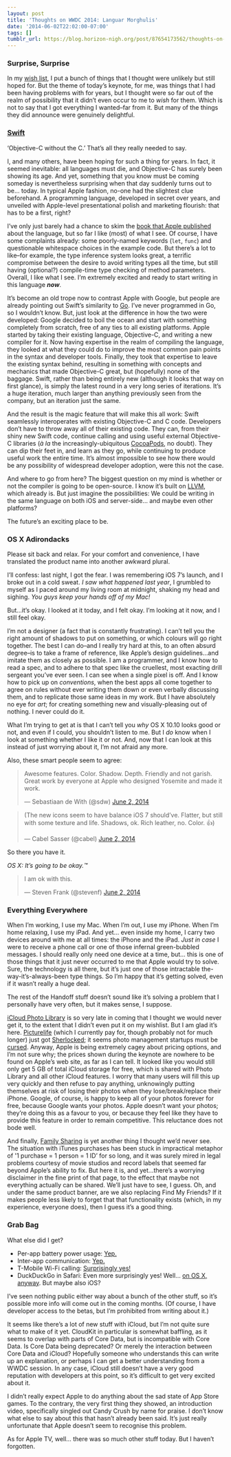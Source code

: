 ```yaml
---
layout: post
title: 'Thoughts on WWDC 2014: Languar Morghulis'
date: '2014-06-02T22:02:00-07:00'
tags: []
tumblr_url: https://blog.horizon-nigh.org/post/87654173562/thoughts-on-wwdc-2014-languar-morghulis
---
```

### Surprise, Surprise

In my [wish list](/2014/06/01/wwdc-2014-wish-list.html), I put a bunch of things that I thought were unlikely but still hoped for. But the theme of today’s keynote, for me, was things that I had been having problems with for years, but I thought were so far out of the realm of possibility that it didn’t even occur to me to _wish_ for them. Which is not to say that I got everything I wanted–far from it. But many of the things they did announce were genuinely delightful.

### [Swift](https://developer.apple.com/swift/)

‘Objective-C without the C.’ That’s all they really needed to say.

I, and many others, have been hoping for such a thing for years. In fact, it seemed inevitable: all languages must die, and Objective-C has surely been showing its age. And yet, something that you know must be coming someday is nevertheless surprising when that day suddenly turns out to be… today. In typical Apple fashion, no-one had the slightest clue beforehand. A programming language, developed in secret over years, and unveiled with Apple-level presentational polish and marketing flourish: that has to be a first, right?

I’ve only just barely had a chance to skim the [book that Apple published](https://itunes.apple.com/us/book/the-swift-programming-language/id881256329?mt=11) about the language, but so far I like (most) of what I see. Of course, I have some complaints already: some poorly-named keywords (`let`, `func`) and questionable whitespace choices in the example code. But there’s a lot to like–for example, the type inference system looks great, a terrific compromise between the desire to avoid writing types all the time, but still having (optional?) compile-time type checking of method parameters. Overall, I like what I see. I’m extremely excited and ready to start writing in this language **_now_**.

It’s become an old trope now to contrast Apple with Google, but people are already pointing out Swift’s similarity to [Go](https://en.wikipedia.org/wiki/Go_language). I’ve never programmed in Go, so I wouldn’t know. But, just look at the difference in how the two were developed: Google decided to boil the ocean and start with something completely from scratch, free of any ties to all existing platforms. Apple started by taking their existing language, Objective-C, and writing a new compiler for it. Now having expertise in the realm of compiling the language, they looked at what they could do to improve the most common pain points in the syntax and developer tools. Finally, they took that expertise to leave the existing syntax behind, resulting in something with concepts and mechanics that made Objective-C great, but (hopefully) none of the baggage. Swift, rather than being entirely new (although it looks that way on first glance), is simply the latest round in a very long series of iterations. It’s a huge iteration, much larger than anything previously seen from the company, but an iteration just the same.

And the result is the magic feature that will make this all work: Swift seamlessly interoperates with existing Objective-C and C code. Developers don’t have to throw away all of their existing code. They can, from their shiny new Swift code, continue calling and using useful external Objective-C libraries (_à la_ the increasingly-ubiquitous [CocoaPods](http://cocoapods.org), no doubt). They can dip their feet in, and learn as they go, while continuing to produce useful work the entire time. It’s almost impossible to see how there would be any possibility of widespread developer adoption, were this not the case.

And where to go from here? The biggest question on my mind is whether or not the compiler is going to be open-source. I know it’s built on [LLVM](http://llvm.org), which already is. But just imagine the possibilities: We could be writing in the same language on both iOS and server-side… and maybe even other platforms?

The future’s an exciting place to be.

### OS X Adirondacks

Please sit back and relax. For your comfort and convenience, I have translated the product name into another awkward plural.

I’ll confess: last night, I got the fear. I was remembering iOS 7’s launch, and I broke out in a cold sweat. _I saw what happened last year_, I grumbled to myself as I paced around my living room at midnight, shaking my head and sighing. _You guys keep your hands off of my Mac!_

But…it’s okay. I looked at it today, and I felt okay. I’m looking at it now, and I still feel okay.

I’m not a designer (a fact that is constantly frustrating). I can’t tell you the right amount of shadows to put on something, or which colours will go right together. The best I can do–and I really try hard at this, to an often absurd degree–is to take a frame of reference, like Apple’s design guidelines…and imitate them as closely as possible. I am a programmer, and I know how to read a spec, and to adhere to that spec like the cruellest, most exacting drill sergeant you’ve ever seen. I can see when a single pixel is off. And I know how to pick up on _conventions_, when the best apps all come together to agree on rules without ever writing them down or even verbally discussing them, and to replicate those same ideas in my work. But I have absolutely no eye for _art_; for creating something new and visually-pleasing out of nothing. I never could do it.

What I’m trying to get at is that I can’t tell you _why_ OS X 10.10 looks good or not, and even if I could, you shouldn’t listen to me. But I _do_ know when I look at something whether I like it or not. And, now that I can look at this instead of just worrying about it, I’m not afraid any more.

Also, these smart people seem to agree:

> Awesome features. Color. Shadow. Depth. Friendly and not garish. Great work by everyone at Apple who designed Yosemite and made it work.
> 
> — Sebastiaan de With (@sdw) [June 2, 2014](https://twitter.com/sdw/statuses/473520868811751425)

<script async src="//platform.twitter.com/widgets.js" charset="utf-8"></script>

> (The new icons seem to have balance iOS 7 should’ve. Flatter, but still with some texture and life. Shadows, ok. Rich leather, no. Color. 👍)
> 
> — Cabel Sasser (@cabel) [June 2, 2014](https://twitter.com/cabel/statuses/473551930242138113)

<script async src="//platform.twitter.com/widgets.js" charset="utf-8"></script>

So there you have it.

_OS X: It’s going to be okay.™_

> I am ok with this.
> 
> — Steven Frank (@stevenf) [June 2, 2014](https://twitter.com/stevenf/statuses/473515515801899008)

<script async src="//platform.twitter.com/widgets.js" charset="utf-8"></script>
### Everything Everywhere

When I’m working, I use my Mac. When I’m out, I use my iPhone. When I’m home relaxing, I use my iPad. And yet… even inside my home, I carry two devices around with me at all times: the iPhone and the iPad. _Just in case_ I were to receive a phone call or one of those infernal green-bubbled messages. I should really only need one device at a time, but… this is one of those things that it just never occurred to me that Apple would try to solve. Sure, the technology is all there, but it’s just one of those intractable the-way-it’s-always-been type things. So I’m happy that it’s getting solved, even if it wasn’t really a huge deal.

The rest of the Handoff stuff doesn’t sound like it’s solving a problem that I personally have very often, but it makes sense, I suppose.

[iCloud Photo Library](http://www.apple.com/ios/ios8/photos/) is so very late in coming that I thought we would never get it, to the extent that I didn’t even put it on my wishlist. But I am glad it’s here. [Picturelife](https://picturelife.com) (which I currently pay for, though probably not for much longer) just got [Sherlocked](https://en.wikipedia.org/wiki/Karelia_Watson); it seems photo management startups must be [cursed](http://www.theverge.com/2013/11/5/5039216/everpix-life-and-death-inside-the-worlds-best-photo-startup). Anyway, Apple is being extremely cagey about pricing options, and I’m not sure why; the prices shown during the keynote are nowhere to be found on Apple’s web site, as far as I can tell. It looked like you would still only get 5 GB of total iCloud storage for free, which is shared with Photo Library and all other iCloud features. I worry that many users will fill this up very quickly and then refuse to pay anything, unknowingly putting themselves at risk of losing their photos when they lose/break/replace their iPhone. Google, of course, is happy to keep all of your photos forever for free, because Google wants your photos. Apple doesn’t want your photos; they’re doing this as a favour to you, or because they feel like they have to provide this feature in order to remain competitive. This reluctance does not bode well.

And finally, [Family Sharing](http://www.apple.com/ios/ios8/family-sharing/) is yet another thing I thought we’d never see. The situation with iTunes purchases has been stuck in impractical metaphor of '1 purchase = 1 person = 1 ID’ for so long, and it was surely mired in legal problems courtesy of movie studios and record labels that seemed far beyond Apple’s ability to fix. But here it is, and yet…there’s a worrying disclaimer in the fine print of that page, to the effect that maybe not everything actually can be shared. We’ll just have to see, I guess. Oh, and under the same product banner, are we also replacing Find My Friends? If it makes people less likely to forget that that functionality exists (which, in my experience, everyone does), then I guess it’s a good thing.

### Grab Bag

What else did I get?

- Per-app battery power usage: [Yep.](http://www.macrumors.com/2014/06/02/ios-8-tidbits/)
- Inter-app communication: [Yep.](https://developer.apple.com/ios8/)
- T-Mobile Wi-Fi calling: [Surprisingly yes!](http://www.macrumors.com/2014/06/02/ios-8-tmobile-wifi-calling/)
- DuckDuckGo in Safari: Even more surprisingly yes! Well… [on OS X, anyway](https://twitter.com/duckduckgo/status/473548816239824896). But maybe also iOS?

I’ve seen nothing public either way about a bunch of the other stuff, so it’s possible more info will come out in the coming months. (Of course, I have developer access to the betas, but I’m prohibited from writing about it.)

It seems like there’s a lot of new stuff with iCloud, but I’m not quite sure what to make of it yet. CloudKit in particular is somewhat baffling, as it seems to overlap with parts of Core Data, but is incompatible with Core Data. Is Core Data being deprecated? Or merely the interaction between Core Data and iCloud? Hopefully someone who understands this can write up an explanation, or perhaps I can get a better understanding from a WWDC session. In any case, iCloud still doesn’t have a very good reputation with developers at this point, so it’s difficult to get very excited about it.

I didn’t really expect Apple to do anything about the sad state of App Store games. To the contrary, the very first thing they showed, an introduction video, specifically singled out Candy Crush by name for praise. I don’t know what else to say about this that hasn’t already been said. It’s just really unfortunate that Apple doesn’t seem to recognise this problem.

As for Apple TV, well… there was so much other stuff today. But I haven’t forgotten.

